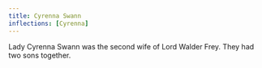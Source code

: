 ```yaml
---
title: Cyrenna Swann
inflections: [Cyrenna]
---
```


Lady Cyrenna Swann was the second wife of Lord Walder Frey. They had two sons together.


